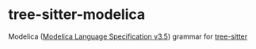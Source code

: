 # tree-sitter-modelica

Modelica ([Modelica Language Specification v3.5](https://specification.modelica.org/maint/3.5/MLS.html)) grammar for [tree-sitter](https://github.com/tree-sitter/tree-sitter)